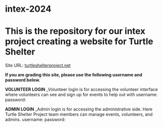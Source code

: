# intex-2024
# This is the repository for our intex project creating a website for Turtle Shelter

Site URL: [turtleshelterproject.net](url)

**If you are grading this site, please use the following username and password below.** 

**VOLUNTEER LOGIN**
_Volunteer login is for accessing the volunteer interface where volunteers can see and sign up for events to help out with
username:
password: 

**ADMIN LOGIN**
_Admin login is for accessing the administrative side. Here Turtle Shelter Project team members can manage events, volunteers, and admins.
username: 
password: 
